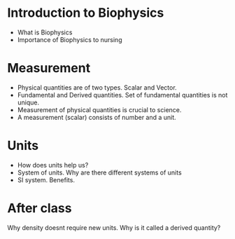 # Introduction to Biophysics
+ What is Biophysics
+ Importance of Biophysics to nursing

# Measurement
+ Physical quantities are of two types. Scalar and Vector.
+ Fundamental and Derived quantities. Set of fundamental quantities is not unique.
+ Measurement of physical quantities is crucial to science.
+ A measurement (scalar) consists of number and a unit.

# Units
+ How does units help us?
+ System of units. Why are there different systems of units
+ SI system. Benefits.

# After class
Why density doesnt require new units. Why is it called a derived quantity?
